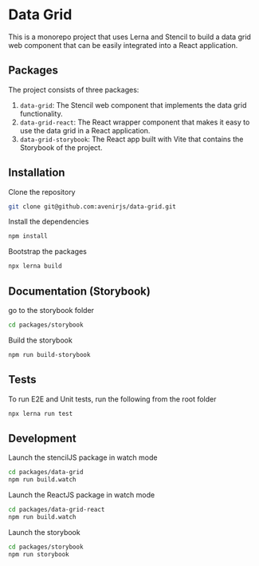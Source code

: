 # Data Grid

This is a monorepo project that uses Lerna and Stencil to build a data grid web component that can be easily integrated into a React application.

## Packages

The project consists of three packages:

1. `data-grid`: The Stencil web component that implements the data grid functionality.
2. `data-grid-react`: The React wrapper component that makes it easy to use the data grid in a React application.
3. `data-grid-storybook`: The React app built with Vite that contains the Storybook of the project.

## Installation

Clone the repository

```sh
git clone git@github.com:avenirjs/data-grid.git
```

Install the dependencies

```sh
npm install
```

Bootstrap the packages

```sh
npx lerna build
```

## Documentation (Storybook)

go to the storybook folder

```sh
cd packages/storybook
```

Build the storybook

```sh
npm run build-storybook
```

## Tests

To run E2E and Unit tests, run the following from the root folder

```sh
npx lerna run test
```

## Development

Launch the stencilJS package in watch mode

```sh
cd packages/data-grid
npm run build.watch
```

Launch the ReactJS package in watch mode

```sh
cd packages/data-grid-react
npm run build.watch
```

Launch the storybook

```sh
cd packages/storybook
npm run storybook
```
